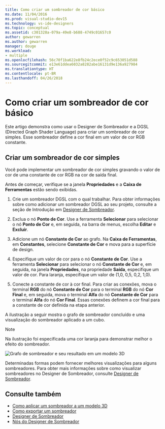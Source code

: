 ```yaml
---
title: Como criar um sombreador de cor básico
ms.date: 11/04/2016
ms.prod: visual-studio-dev15
ms.technology: vs-ide-designers
ms.topic: conceptual
ms.assetid: c301328a-079a-49e8-b688-4749c01657c0
author: gewarren
ms.author: gewarren
manager: douge
ms.workload:
- multiple
ms.openlocfilehash: 56c70f1ba622e8fb24c2ece0f52c9c653051d588
ms.sourcegitcommit: e13e61ddea6032a8282abe16131d9e136a927984
ms.translationtype: HT
ms.contentlocale: pt-BR
ms.lasthandoff: 04/26/2018
---
```

# <a name="how-to-create-a-basic-color-shader"></a>Como criar um sombreador de cor básico

Este artigo demonstra como usar o Designer de Sombreador e a DGSL (Directed Graph Shader Language) para criar um sombreador de cor simples. Esse sombreador define a cor final em um valor de cor RGB constante.

## <a name="create-a-flat-color-shader"></a>Criar um sombreador de cor simples

Você pode implementar um sombreador de cor simples gravando o valor de cor de uma constante de cor RGB na cor de saída final.

Antes de começar, verifique se a janela **Propriedades** e a **Caixa de Ferramentas** estão sendo exibidas.

1.  Crie um sombreador DGSL com o qual trabalhar. Para obter informações sobre como adicionar um sombreador DGSL ao seu projeto, consulte a seção de Introdução em [Designer de Sombreador](../designers/shader-designer.md).

2.  Exclua o nó **Ponto de Cor**. Use a ferramenta **Selecionar** para selecionar o nó **Ponto de Cor** e, em seguida, na barra de menus, escolha **Editar** e **Excluir**.

3.  Adicione um nó **Constante de Cor** ao grafo. Na **Caixa de Ferramentas**, em **Constantes**, selecione **Constante de Cor** e mova para a superfície de design.

4.  Especifique um valor de cor para o nó **Constante de Cor**. Use a ferramenta **Selecionar** para selecionar o nó **Constante de Cor** e, em seguida, na janela **Propriedades**, na propriedade **Saída**, especifique um valor de cor. Para laranja, especifique um valor de (1,0, 0,5, 0,2, 1,0).

5.  Conecte a constante de cor à cor final. Para criar as conexões, mova o terminal **RGB** do nó **Constante de Cor** para o terminal **RGB** do nó **Cor Final** e, em seguida, mova o terminal **Alfa** do nó **Constante de Cor** para o terminal **Alfa** do nó **Cor Final**. Essas conexões definem a cor final para a constante de cor definida na etapa anterior.

A ilustração a seguir mostra o grafo de sombreador concluído e uma visualização do sombreador aplicado a um cubo.

> [!NOTE]
> Na ilustração foi especificada uma cor laranja para demonstrar melhor o efeito do sombreador.

![Grafo de sombreador e seu resultado em um modelo 3D](../designers/media/digit-flat-color-effect.png "Digit-Flat-Color-Effect")

Determinadas formas podem fornecer melhores visualizações para alguns sombreadores. Para obter mais informações sobre como visualizar sombreadores no Designer de Sombreador, consulte [Designer de Sombreador](../designers/shader-designer.md).

## <a name="see-also"></a>Consulte também

- [Como aplicar um sombreador a um modelo 3D](../designers/how-to-apply-a-shader-to-a-3-d-model.md)
- [Como exportar um sombreador](../designers/how-to-export-a-shader.md)
- [Designer de Sombreador](../designers/shader-designer.md)
- [Nós do Designer de Sombreador](../designers/shader-designer-nodes.md)